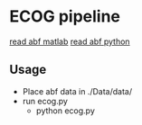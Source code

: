 # ECOG pipeline

[read abf matlab](https://www.mathworks.com/matlabcentral/fileexchange/6190-abfload)
[read abf python](https://swharden.com/pyabf/)

## Usage

- Place abf data in ./Data/data/
- run ecog.py
  - python ecog.py
